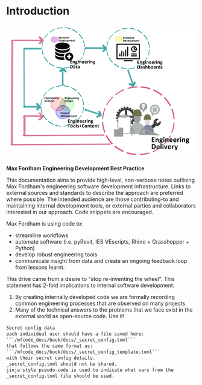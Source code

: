 # Introduction

![mfengdev](images/mfengdev.png)

**Max Fordham Engineering Development Best Practice**

This documentation aims to provide high-level, non-verbose notes outlining Max Fordham's engineering software development infrastructure.
Links to external sources and standards to describe the approach are preferred where possible.
The intended audience are those contributing-to and maintaining internal development tools, or external parties and collaborators interested in our approach.
Code snippets are encouraged.

Max Fordham is using code to:

- streamline workflows
- automate software (i.e. pyRevit, IES VEscripts, Rhino + Grasshopper + Python)
- develop robust engineering tools
- communicate insight from data and create an ongoing feedback loop from lessons learnt.

This drive came from a desire to "stop re-inventing the wheel". This statement has 2-fold implications to internal software development:

1. By creating internally developed code we are formally recording common engineering processes that are observed on many projects
2. Many of the technical answers to the problems that we face exist in the external world as open-source code. Use it!

```{note} 
Secret config data
each individual user should have a file saved here:  
```/mfcode_docs/book/docs/_secret_config.toml```  
that follows the same format as:  
```/mfcode_docs/book/docs/_secret_config_template.toml```  
with their secret config details.  
_secret_config.toml should not be shared.  
jinja style pseudo-code is used to indicate what vars from the _secret_config.toml file should be used.
```
